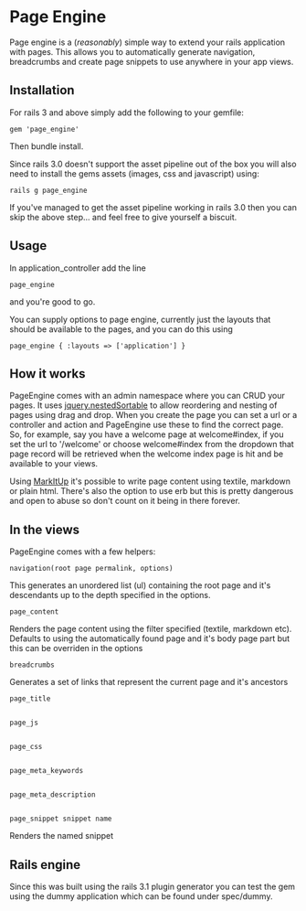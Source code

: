 # Page Engine

Page engine is a (_reasonably_) simple way to extend your rails application with pages. This allows you to automatically generate navigation, breadcrumbs and create page snippets to use anywhere in your app views.

## Installation

For rails 3 and above simply add the following to your gemfile:

	gem 'page_engine'

Then bundle install.

Since rails 3.0 doesn't support the asset pipeline out of the box you will also need to install the gems assets (images, css and javascript) using:

	rails g page_engine

If you've managed to get the asset pipeline working in rails 3.0 then you can skip the above step... and feel free to give yourself a biscuit.

## Usage

In application_controller add the line

	page_engine

and you're good to go. 

You can supply options to page engine, currently just the layouts that should be available to the pages, and you can do this using

	page_engine { :layouts => ['application'] }

## How it works

PageEngine comes with an admin namespace where you can CRUD your pages. It uses [jquery.nestedSortable](http://mjsarfatti.com/sandbox/nestedSortable/ "jquery.nestedSortable") to allow reordering and nesting of pages using drag and drop. When you create the page you can set a url or a controller and action and PageEngine use these to find the correct page. So, for example, say you have a welcome page at welcome#index, if you set the url to '/welcome' or choose welcome#index from the dropdown that page record will be retrieved when the welcome index page is hit and be available to your views.

Using [MarkItUp](http://markitup.jaysalvat.com/home/ "MarkItUp") it's possible to write page content using textile, markdown or plain html. There's also the option to use erb but this is pretty dangerous and open to abuse so don't count on it being in there forever.

## In the views

PageEngine comes with a few helpers:

	navigation(root page permalink, options)

This generates an unordered list (ul) containing the root page and it's descendants up to the depth specified in the options.

	page_content

Renders the page content using the filter specified (textile, markdown etc). Defaults to using the automatically found page and it's body page part but this can be overriden in the options

	breadcrumbs

Generates a set of links that represent the current page and it's ancestors

	page_title
	

	page_js
	

	page_css
	

	page_meta_keywords
	

	page_meta_description
	

	page_snippet snippet name

Renders the named snippet

## Rails engine

Since this was built using the rails 3.1 plugin generator you can test the gem using the dummy application which can be found under spec/dummy.

